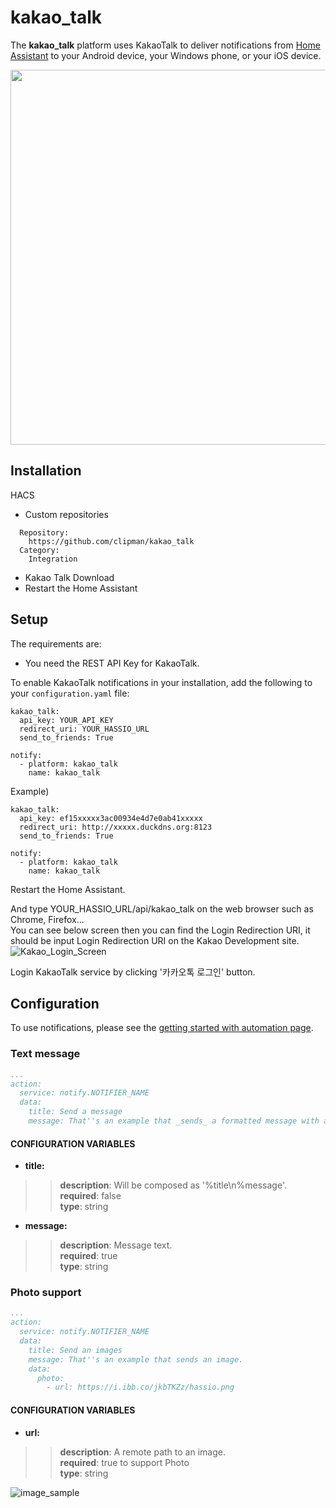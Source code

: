 # kakao_talk
The **kakao_talk** platform uses KakaoTalk to deliver notifications from [Home Assistant][hass] to your Android device, your Windows phone, or your iOS device.

<div>
  <img width="600" src="https://user-images.githubusercontent.com/11463289/69047831-69a72300-0a3f-11ea-9382-94141f96a88e.png"/>
</div>

## Installation

HACS
* Custom repositories
```
  Repository:
    https://github.com/clipman/kakao_talk
  Category:
    Integration
```
* Kakao Talk Download
* Restart the Home Assistant

## Setup

The requirements are:
* You need the REST API Key for KakaoTalk.

To enable KakaoTalk notifications in your installation, add the following to your `configuration.yaml` file:
```
kakao_talk:
  api_key: YOUR_API_KEY
  redirect_uri: YOUR_HASSIO_URL
  send_to_friends: True
  
notify:
  - platform: kakao_talk
    name: kakao_talk
```
Example)
```
kakao_talk:
  api_key: ef15xxxxx3ac00934e4d7e0ab41xxxxx
  redirect_uri: http://xxxxx.duckdns.org:8123
  send_to_friends: True
  
notify:
  - platform: kakao_talk
    name: kakao_talk
```

Restart the Home Assistant.

And type YOUR_HASSIO_URL/api/kakao_talk on the web browser such as Chrome, Firefox...<br>
You can see below screen then you can find the Login Redirection URI, 
it should be input Login Redirection URI on the Kakao Development site.<br>
![Kakao_Login_Screen](https://user-images.githubusercontent.com/11463289/69050463-73cc2000-0a45-11ea-8445-734e60556bd1.png)

Login KakaoTalk service by clicking '카카오톡 로그인' button.<br>

## Configuration

To use notifications, please see the [getting started with automation page][hass2].

### Text message

```yaml
...
action:
  service: notify.NOTIFIER_NAME
  data:
    title: Send a message
    message: That''s an example that _sends_ a formatted message with a custom inline keyboard.
```

#### CONFIGURATION VARIABLES
* **title:**
>>  **description**: Will be composed as '%title\n%message'.<br>
>>  **required**: false<br>
>>  **type**: string<br>
* **message:**
>>  **description**: Message text.<br>
>>  **required**: true<br>
>>  **type**: string<br>

### Photo support

```yaml
...
action:
  service: notify.NOTIFIER_NAME
  data:
    title: Send an images
    message: That''s an example that sends an image.
    data:
      photo:
        - url: https://i.ibb.co/jkbTKZz/hassio.png
```

#### CONFIGURATION VARIABLES
* **url:**
>>  **description**: A remote path to an image.<br>
>>  **required**: true to support Photo<br>
>>  **type**: string<br>

![image_sample](https://user-images.githubusercontent.com/11463289/69052464-6e250900-0a4a-11ea-8c5c-844caa8d9983.png)

[hass]: https://home-assistant.io
[hass2]: https://www.home-assistant.io/getting-started/automation/
